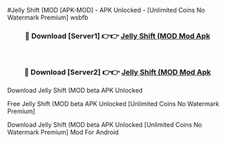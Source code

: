#Jelly Shift (MOD [APK-MOD] - APK Unlocked - [Unlimited Coins No Watermark Premium] wsbfb



<div align="center">

<h3>🔴 Download [Server1] 👉👉 <a href="https://momento.my/?title=Jelly_Shift_(MOD">Jelly Shift (MOD Mod Apk</a></h3><br>

<h3>🔴 Download [Server2] 👉👉 <a href="https://momento.my/?title=Jelly_Shift_(MOD">Jelly Shift (MOD Mod Apk</a></h3>
</div>



Download Jelly Shift (MOD beta APK Unlocked

Free Jelly Shift (MOD beta APK Unlocked [Unlimited Coins No Watermark Premium]

Download Jelly Shift (MOD beta APK Unlocked [Unlimited Coins No Watermark Premium] Mod For Android
